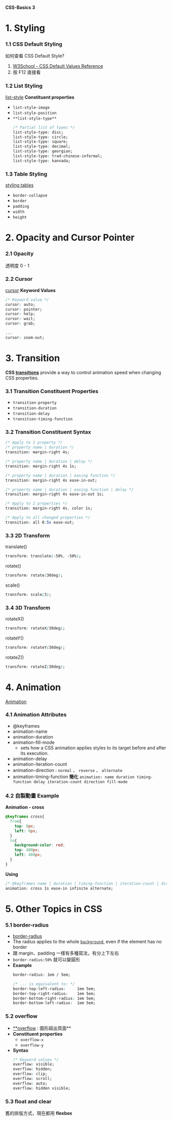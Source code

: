 **CSS-Basics 3**  
# 1. Styling
### 1.1  CSS Default Styling
如何查看 CSS Default Style?
1. [W3School - CSS Default Values Reference](https://www.w3schools.com/csSref/css_default_values.asp)
2. 按 F12 直接看
### **1.2  List Styling**
[list-style](https://developer.mozilla.org/en-US/docs/Web/CSS/list-style)
**Constituent properties**
- `list-style-image`
- `list-style-position`
- `**list-style-type**`
    ```css
    /* Partial list of types */
    list-style-type: disc;
    list-style-type: circle;
    list-style-type: square;
    list-style-type: decimal;
    list-style-type: georgian;
    list-style-type: trad-chinese-informal;
    list-style-type: kannada;
    ``` 
### 1.3  Table Styling
[styling tables](https://developer.mozilla.org/en-US/docs/Learn/CSS/Building_blocks/Styling_tables)
- `border-collapse`
- `border`
- `padding`
- `width`
- `height`
# 2. Opacity and Cursor Pointer
### 2.1  Opacity
透明度 0 - 1
### 2.2 Cursor
[cursor](https://developer.mozilla.org/en-US/docs/Web/CSS/cursor)
**Keyword Values**
```css
/* Keyword value */
cursor: auto;
cursor: pointer;
cursor: help;
cursor: wait;
cursor: grab;

...
cursor: zoom-out;
```
# 3. Transition
**CSS [transitions](https://developer.mozilla.org/en-US/docs/Web/CSS/transition#constituent_properties)** provide a way to control animation speed when changing CSS properties.
### 3.1  Transition Constituent Properties
- `transition-property`
- `transition-duration`
- `transition-delay`
- `transition-timing-function`
### 3.2  Transition Constituent Syntax
```css
/* Apply to 1 property */
/* property name | duration */
transition: margin-right 4s;

/* property name | duration | delay */
transition: margin-right 4s 1s;

/* property name | duration | easing function */
transition: margin-right 4s ease-in-out;

/* property name | duration | easing function | delay */
transition: margin-right 4s ease-in-out 1s;

/* Apply to 2 properties */
transition: margin-right 4s, color 1s;

/* Apply to all changed properties */
transition: all 0.5s ease-out;
```
### 3.3  2D Transform
translate()
```css
transform: translate(-50%, -50%);
```
rotate()
```css
transform: rotate(30deg);
```
scale()
```css
transform: scale(3);
```
### 3.4  3D Transform
rotateX()
```css
transform: rotateX(30deg);
```
rotateY()
```css
transform: rotateY(30deg);
```
rotateZ()
```css
transform: rotateZ(30deg); 
```
# 4. Animation
[Animation](https://developer.mozilla.org/en-US/docs/Web/CSS/animation)
### 4.1  Animation Attributes
- @keyframes
- animation-name
- animation-duration
- animation-fill-mode
    - sets how a CSS animation applies styles to its target before and after its execution.
- animation-delay
- animation-iteration-count
- animation-direction  :  `normal` 、 `reverse` 、 `alternate`
- animation-timing-function
**簡化** 
 `animation: name duration timing-function delay iteration-count direction fill-mode` 
### 4.2  自製動畫 Example
**Animation - cross**
```css
@keyframes cross{
  from{
    top: 0px;
    left: 0px;
  }
  to{
    background-color: red;
    top: 400px;
    left: 400px;
  }
}
```
**Using**
```css
/* @keyframes name | duration | timing-function | iteration-count | direction */
animation: cross 1s ease-in infinite alternate;
```
# 5. Other Topics in CSS
### 5.1  border-radius
- [border-radius](https://developer.mozilla.org/en-US/docs/Web/CSS/border-radius)
- The radius applies to the whole [`background`](https://developer.mozilla.org/en-US/docs/Web/CSS/background), even if the element has no border
- 跟 margin、padding 一樣有多種寫法，有分上下左右
- `border-radius:50%` 就可以變圓形
- **Example**   
    ```css
    border-radius: 1em / 5em;
    
    /* ... is equivalent to: */
    border-top-left-radius:     1em 5em;
    border-top-right-radius:    1em 5em;
    border-bottom-right-radius: 1em 5em;
    border-bottom-left-radius:  1em 5em;
    ```
### 5.2  overflow
- [**overflow](https://developer.mozilla.org/en-US/docs/Web/CSS/overflow) : 圖形超出頁面**
- **Constituent properties**
    - `overflow-x`
    - `overflow-y`
- **Syntax**  
    ```css
    /* Keyword values */
    overflow: visible;
    overflow: hidden;
    overflow: clip;
    overflow: scroll;
    overflow: auto;
    overflow: hidden visible;
    ```  
### 5.3  float and clear
舊的排版方式，現在都用 **flexbox**
